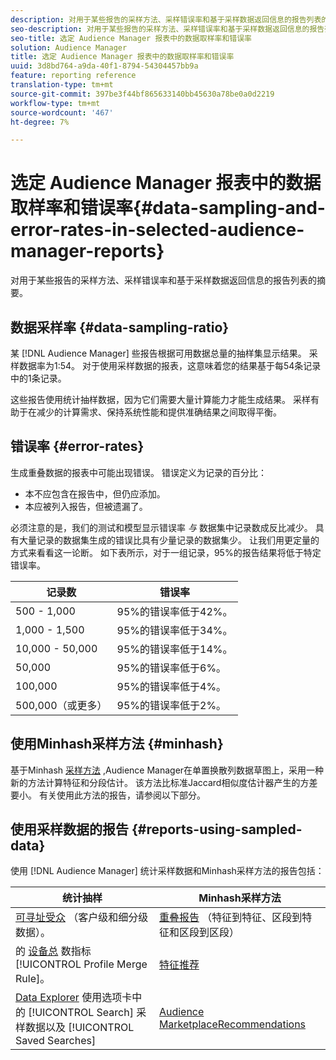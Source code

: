```yaml
---
description: 对用于某些报告的采样方法、采样错误率和基于采样数据返回信息的报告列表的摘要。
seo-description: 对用于某些报告的采样方法、采样错误率和基于采样数据返回信息的报告列表的摘要。
seo-title: 选定 Audience Manager 报表中的数据取样率和错误率
solution: Audience Manager
title: 选定 Audience Manager 报表中的数据取样率和错误率
uuid: 3d8bd764-a9da-40f1-8794-54304457bb9a
feature: reporting reference
translation-type: tm+mt
source-git-commit: 397be3f44bf865633140bb45630a78be0a0d2219
workflow-type: tm+mt
source-wordcount: '467'
ht-degree: 7%

---
```



# 选定 Audience Manager 报表中的数据取样率和错误率{#data-sampling-and-error-rates-in-selected-audience-manager-reports}

对用于某些报告的采样方法、采样错误率和基于采样数据返回信息的报告列表的摘要。

## 数据采样率 {#data-sampling-ratio}

某 [!DNL Audience Manager] 些报告根据可用数据总量的抽样集显示结果。 采样数据率为1:54。 对于使用采样数据的报表，这意味着您的结果基于每54条记录中的1条记录。

这些报告使用统计抽样数据，因为它们需要大量计算能力才能生成结果。 采样有助于在减少的计算需求、保持系统性能和提供准确结果之间取得平衡。

<!--

## Minimum Requirements {#minimum-requirements}

>[!NOTE]
>
>The minimum requirements listed below apply to Overlap reports only.

Overlap reports ([trait-to-trait](/help/using/reporting/dynamic-reports/trait-trait-overlap-report.md), [segment-to-trait](/help/using/reporting/dynamic-reports/segment-trait-overlap-report.md), and [segment-to-segment](/help/using/reporting/dynamic-reports/segment-segment-overlap-report.md)) exclude traits and segments when they do not meet the minimum unique visitor requirements. These minimum requirements are as follows:

* Traits: 28,000 [unique trait realizations](/help/using/features/traits/trait-and-segment-qualification-reference).
* Segments: 70,000 real-time users over a 14-day period.

-->

## 错误率 {#error-rates}

生成重叠数据的报表中可能出现错误。 错误定义为记录的百分比：

* 本不应包含在报告中，但仍应添加。
* 本应被列入报告，但被遗漏了。

必须注意的是，我们的测试和模型显示错误率 *与* 数据集中记录数成反比减少。 具有大量记录的数据集生成的错误比具有少量记录的数据集少。 让我们用更定量的方式来看看这一论断。 如下表所示，对于一组记录，95%的报告结果将低于特定错误率。

| 记录数 | 错误率 |
|--- |--- |
| 500 - 1,000 | 95%的错误率低于42%。 |
| 1,000 - 1,500 | 95%的错误率低于34%。 |
| 10,000 - 50,000 | 95%的错误率低于14%。 |
| 50,000 | 95%的错误率低于6%。 |
| 100,000 | 95%的错误率低于4%。 |
| 500,000（或更多） | 95%的错误率低于2%。 |

## 使用Minhash采样方法 {#minhash}

基于Minhash [采样方法](https://en.wikipedia.org/wiki/MinHash) ,Audience Manager在单置换散列数据草图上，采用一种新的方法计算特征和分段估计。 该方法比标准Jaccard相似度估计器产生的方差要小。 有关使用此方法的报告，请参阅以下部分。

<!--

Some Audience Manager reports use the minhash sampling methodology to compute trait and segment overlaps and similarity scores. Audience Manager calculates the [!UICONTROL Trait Similarity Score] between two traits by computing the intersection and union in terms of the number of [!UICONTROL Unique User IDs] (UUIDs) and then divides the two. For two traits A and B, the calculation looks like this:

![jaccard-similarity](/help/using/features/segments/assets/jaccard_similarity.png)

-->

## 使用采样数据的报告 {#reports-using-sampled-data}

使用 [!DNL Audience Manager] 统计采样数据和Minhash采样方法的报告包括：

<!--

* [Overlap reports](../reporting/dynamic-reports/dynamic-reports.md#interactive-and-overlap-reports) (trait-to-trait, segment-to-trait, and segment-to-segment).
* [Addressable Audience](../features/addressable-audiences.md) data (customer- and segment-level data). 
* The [Total Devices](../features/profile-merge-rules/profile-link-metrics.md#merge-rule-metrics) metric for a [!UICONTROL Profile Merge Rule].
* [Data Explorer](../features/data-explorer/data-explorer-signals-search/data-explorer-search-pairs.md) uses sampled data in the [!UICONTROL Search] tab and any [!UICONTROL Saved Searches].

Reports that use Minhash sampling methodology:

-->

| 统计抽样 | Minhash采样方法 |
|--- |--- |
| [可寻址受众](../features/addressable-audiences.md) （客户级和细分级数据）。 | [重叠报告](../reporting/dynamic-reports/dynamic-reports.md#interactive-and-overlap-reports) （特征到特征、区段到特征和区段到区段） |
| 的 [设备总](../features/profile-merge-rules/profile-link-metrics.md#merge-rule-metrics) 数指标 [!UICONTROL Profile Merge Rule]。 | [特征推荐](/help/using/features/segments/trait-recommendations.md) |
| [Data Explorer](../features/data-explorer/data-explorer-signals-search/data-explorer-search-pairs.md) 使用选项卡中的 [!UICONTROL Search] 采样数据以及 [!UICONTROL Saved Searches] | [Audience MarketplaceRecommendations](/help/using/features/audience-marketplace/marketplace-data-buyers/marketplace-data-buyers.md#finding-similar-traits) |
